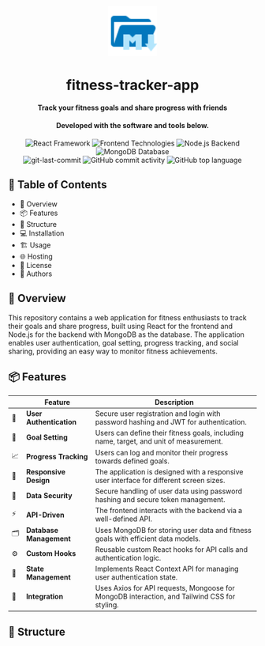 <div class="hero-icon" align="center">
  <img src="https://raw.githubusercontent.com/PKief/vscode-material-icon-theme/ec559a9f6bfd399b82bb44393651661b08aaf7ba/icons/folder-markdown-open.svg" width="100" />
</div>

<h1 align="center">
fitness-tracker-app
</h1>
<h4 align="center">Track your fitness goals and share progress with friends</h4>
<h4 align="center">Developed with the software and tools below.</h4>
<div class="badges" align="center">
  <img src="https://img.shields.io/badge/Framework-React-blue" alt="React Framework">
  <img src="https://img.shields.io/badge/Frontend-JavaScript,_HTML,_CSS-red" alt="Frontend Technologies">
  <img src="https://img.shields.io/badge/Backend-Node.js-blue" alt="Node.js Backend">
  <img src="https://img.shields.io/badge/Database-MongoDB-green" alt="MongoDB Database">
</div>
<div class="badges" align="center">
  <img src="https://img.shields.io/github/last-commit/coslynx/fitness-tracker-app?style=flat-square&color=5D6D7E" alt="git-last-commit" />
  <img src="https://img.shields.io/github/commit-activity/m/coslynx/fitness-tracker-app?style=flat-square&color=5D6D7E" alt="GitHub commit activity" />
  <img src="https://img.shields.io/github/languages/top/coslynx/fitness-tracker-app?style=flat-square&color=5D6D7E" alt="GitHub top language" />
</div>

## 📑 Table of Contents
- 📍 Overview
- 📦 Features
- 📂 Structure
- 💻 Installation
- 🏗️ Usage
- 🌐 Hosting
- 📄 License
- 👏 Authors

## 📍 Overview
This repository contains a web application for fitness enthusiasts to track their goals and share progress, built using React for the frontend and Node.js for the backend with MongoDB as the database. The application enables user authentication, goal setting, progress tracking, and social sharing, providing an easy way to monitor fitness achievements.

## 📦 Features
|    | Feature            | Description                                                                                                        |
|----|--------------------|--------------------------------------------------------------------------------------------------------------------|
| 👤 | **User Authentication**   | Secure user registration and login with password hashing and JWT for authentication.             |
| 🎯 | **Goal Setting**  | Users can define their fitness goals, including name, target, and unit of measurement. |
| 📈 | **Progress Tracking**   | Users can log and monitor their progress towards defined goals. |
| 📱 | **Responsive Design**     | The application is designed with a responsive user interface for different screen sizes. |
| 🔐 | **Data Security**        | Secure handling of user data using password hashing and secure token management.       |
| ⚡️  | **API-Driven**    | The frontend interacts with the backend via a well-defined API. |
| 🗂️ | **Database Management**       | Uses MongoDB for storing user data and fitness goals with efficient data models. |
| ⚙️ | **Custom Hooks**| Reusable custom React hooks for API calls and authentication logic. |
| 🔄 | **State Management**   | Implements React Context API for managing user authentication state. |
| 🔗 | **Integration**   | Uses Axios for API requests, Mongoose for MongoDB interaction, and Tailwind CSS for styling.           |

## 📂 Structure